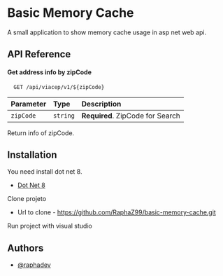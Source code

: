 
# Basic Memory Cache

A small application to show memory cache usage in asp net web api.


## API Reference

#### Get address info by zipCode

```http
  GET /api/viacep/v1/${zipCode}
```
 

| Parameter | Type     | Description                       |
| :-------- | :------- | :-------------------------------- |
| `zipCode`      | `string` | **Required**. ZipCode for Search |

Return info of  zipCode.


## Installation

You need install dot net 8.

- [Dot Net 8](https://dotnet.microsoft.com/pt-br/download/dotnet/8.0)


Clone projeto

- Url to clone - https://github.com/RaphaZ99/basic-memory-cache.git

 
 Run project with visual studio
    
## Authors

- [@raphadev](https://www.linkedin.com/in/raphael-mota-560b29189/)

